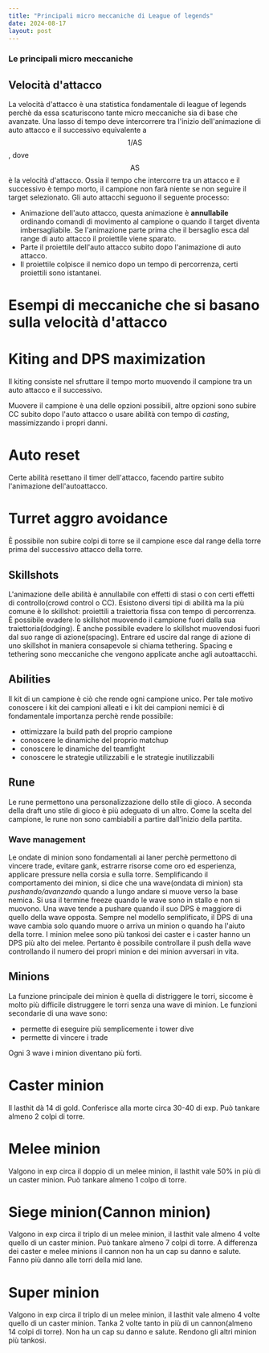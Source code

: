 ```yaml
---
title: "Principali micro meccaniche di League of legends"
date: 2024-08-17
layout: post
---
```


### Le principali micro meccaniche

## Velocità d'attacco

La velocità d'attacco è una statistica fondamentale di league of legends perchè da essa scaturiscono tante micro meccaniche sia di base che avanzate. 
Una lasso di tempo deve intercorrere tra l'inizio dell'animazione di auto attacco e il successivo equivalente a $$1/\text{AS}$$, dove $$\text{AS}$$ è la velocità d'attacco. Ossia il tempo che intercorre tra un attacco e il successivo è tempo morto, il campione non farà niente se non seguire il target selezionato.
Gli auto attacchi seguono il seguente processo:
- Animazione dell'auto attacco, questa animazione è **annullabile** ordinando comandi di movimento al campione o quando il target diventa imbersagliabile. Se l'animazione parte prima che il bersaglio esca dal range di auto attacco il proiettile viene sparato.
- Parte il proiettile dell'auto attacco subito dopo l'animazione di auto attacco.
- Il proiettile colpisce il nemico dopo un tempo di percorrenza, certi proiettili sono istantanei.

# Esempi di meccaniche che si basano sulla velocità d'attacco

# Kiting and DPS maximization

Il kiting consiste nel sfruttare il tempo morto muovendo il campione tra un auto attacco e il successivo.

Muovere il campione è una delle opzioni possibili, altre opzioni sono subire CC subito dopo l'auto attacco o usare abilità con tempo di *casting*, massimizzando i propri danni.

# Auto reset

Certe abilità resettano il timer dell'attacco, facendo partire subito l'animazione dell'autoattacco.

# Turret aggro avoidance

È possibile non subire colpi di torre se il campione esce dal range della torre prima del successivo attacco della torre.

## Skillshots

L'animazione delle abilità è annullabile con effetti di stasi o con certi effetti di controllo(crowd control o CC). Esistono diversi tipi di abilità ma la più comune è lo skillshot: proiettili a traiettoria fissa con tempo di percorrenza.
È possibile evadere lo skillshot muovendo il campione fuori dalla sua traiettoria(dodging). È anche possibile evadere lo skillshot muovendosi fuori dal suo range di azione(spacing). Entrare ed uscire dal range di azione di uno skillshot in maniera consapevole si chiama tethering. Spacing e tethering sono meccaniche che vengono applicate anche agli autoattacchi.

## Abilities

Il kit di un campione è ciò che rende ogni campione unico. Per tale motivo conoscere i kit dei campioni alleati e i kit dei campioni nemici è di fondamentale importanza perchè rende possibile:
- ottimizzare la build path del proprio campione
- conoscere le dinamiche del proprio matchup
- conoscere le dinamiche del teamfight
- conoscere le strategie utilizzabili e le strategie inutilizzabili

## Rune

Le rune permettono una personalizzazione dello stile di gioco. A seconda della draft uno stile di gioco è più adeguato di un altro. Come la scelta del campione, le rune non sono cambiabili a partire dall'inizio della partita.

### Wave management

Le ondate di minion sono fondamentali ai laner perchè permettono di vincere trade, evitare gank, estrarre risorse come oro ed esperienza, applicare pressure nella corsia e sulla torre.
Semplificando il comportamento dei minion, si dice che una wave(ondata di minion) sta *pushando/avanzando* quando a lungo andare si muove verso la base nemica. Si usa il termine freeze quando le wave sono in stallo e non si muovono.
Una wave tende a pushare quando il suo DPS è maggiore di quello della wave opposta. Sempre nel modello semplificato, il DPS di una wave cambia solo quando muore o arriva un minion o quando ha l'aiuto della torre. I minion melee sono più tankosi dei caster e i caster hanno un DPS più alto dei melee.
Pertanto è possibile controllare il push della wave controllando il numero dei propri minion e dei minion avversari in vita.

## Minions

La funzione principale dei minion è quella di distriggere le torri, siccome è molto più difficile distruggere le torri senza una wave di minion.
Le funzioni secondarie di una wave sono:
- permette di eseguire più semplicemente i tower dive
- permette di vincere i trade

Ogni 3 wave i minion diventano più forti.

# Caster minion

Il lasthit dà 14 di gold. Conferisce alla morte circa 30-40 di exp. Può tankare almeno 2 colpi di torre.

# Melee minion

Valgono in exp circa il doppio di un melee minion, il lasthit vale 50% in più di un caster minion. Può tankare almeno 1 colpo di torre.

# Siege minion(Cannon minion)

Valgono in exp circa il triplo di un melee minion, il lasthit vale almeno 4 volte quello di un caster minion. Può tankare almeno 7 colpi di torre. A differenza dei caster e melee minions il cannon non ha un cap su danno e salute. Fanno più danno alle torri della mid lane.

# Super minion

Valgono in exp circa il triplo di un melee minion, il lasthit vale almeno 4 volte quello di un caster minion. Tanka 2 volte tanto in più di un cannon(almeno 14 colpi di torre). Non ha un cap su danno e salute. Rendono gli altri minion più tankosi.
